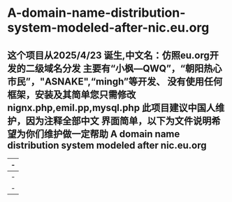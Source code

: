 # A-domain-name-distribution-system-modeled-after-nic.eu.org
这个项目从2025/4/23 诞生,中文名：仿照eu.org开发的二级域名分发
主要有“小枫—QWQ”，“朝阳热心市民”，"ASNAKE",“mingh”等开发、
没有使用任何框架，安装及其简单您只需修改nignx.php,emil.pp,mysql.php
此项目建议中国人维护，因为注释全部中文
界面简单，以下为文件说明希望为你们维护做一定帮助
A domain name distribution system modeled after nic.eu.org
----------------------------------------------------------
 |-
 |-
 |-
 |-
